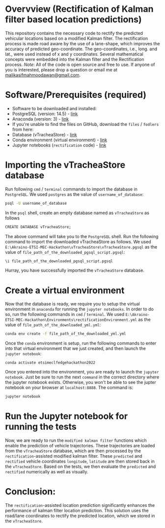 # Overvview (Rectification of Kalman filter based location predictions)
This repository contains the necessary code to rectify the predicted vehicular locations based on a modified Kalman filter. The rectification process is made road aware by the use of a lane-shape, which improves the accuracy of predicted geo-coordinate. The geo-coordinates, i.e., long. and lat., were used instead of x and y coordinates. Several mathematical concepts were embedded into the Kalman filter and the Rectification process.
*Note*: All of the code is open source and free to use.  <!-- The code for this work will be uploaded to GitHub (asifgit) after the research-article submission is accepted. -->
If anyone of you is interested, please drop a question or email me at malikasifmahmoodawan@gmail.com.

# Software/Prerequisites (required)
- Software to be downloaded and installed:
 - PostgreSQL (version: 14.5) - [link](https://www.enterprisedb.com/downloads/postgres-postgresql-downloads "click to download!")
 - Anaconda (version: 3) - [link](https://repo.anaconda.com/archive/Anaconda3-2022.05-Windows-x86_64.exe "click to download!")
- If you're unable to find the files on GitHub, download the `files` / `fodlers` from here:
 - Database (vTracheaStore) - [link](https://drive.google.com/drive/folders/16MBugighC5pNmLLdyrHLhqAaC9EGKTqi "click to download!")
 - Conda environment (virtual environment) - [link](https://drive.google.com/drive/folders/1kZU1ue0PVcKzip1dJkL_BDRJA4o_3yPV "click to download!")
 - Jupyter notebooks (`rectification` code) - [link](https://drive.google.com/drive/folders/1PMiASfwVRIb0NwdgMDnD6l6EmMvIPJHi "click to download!")

# Importing the vTracheaStore database
Run following `cmd` / `terminal` commands to import the database in `PostgreSQL`. We used `postgres` as the value of `username_of_database`:
```cmd
psql -U username_of_database
```

In the `psql` shell, create an empty database named as `vTracheaStore` as follows
```cmd
CREATE DATABASE vTracheaStore;
```

The above command will take you to the `PostgreSQL` shell. Run the following command to import the downloaded vTracheaStore as follows. We used `E:\Akraino-ETSI-MEC-Hackathon\vTracheaStore\vTracheaStore.pgsql` as the value of `file_path_of_the_downloaded_pgsql_script.pgsql`:
```cmd
\i file_path_of_the_downloaded_pgsql_script.pgsql
```
Hurray, you have successfully imported the `vTracheaStore` database.

# Create a virtual environment
Now that the database is ready, we require you to setup the virtual environment in `anaconda` for running the `jupyter notebooks`. In order to do so, run the following commands in `cmd` / `terminal`. We used `E:\Akraino-ETSI-MEC-Hackathon\Environments\rectificationEnvironment.yml` as the value of `file_path_of_the_downloaded_yml.yml`: 
```cmd
conda env create -f file_path_of_the_downloaded_yml.yml
```

Once the `conda` environment is setup, run the following commands to enter into that virtual environment that we just created, and then launch the `jupyter notebook`:
```
conda activate etsimeclfedgehackathon2022
```

Once you entered into the environment, you are ready to launch the `jupyter notebook`. Just be sure to run the next `command` in the correct directory where the jupyter notebook exists. Otherwise, you won't be able to see the jupter notebook on your browser at `localhost:8888`. The command is:
```cmd
jupyter notebook
```

# Run the Jupyter notebook for running the tests
Now, we are ready to run the `modified kalman filter` functions which enable the prediction of vehicle trajectories. These trajectories are loaded from the `vTracheaStore` database, which are then processed by the `rectification`-assisted modified kalman filter. These `predicted` and `rectified` vehicle coordinates `longitude`, `latitude` are then stored back in the `vTracheaStore`. Based on the tests, we then evaluate the `predicted` and `rectified` numerically as well as visually. 

# Conclusion:
The `rectification`-assisted location prediction significantly enhances the performance of kalman filter location prediction. This solution uses the road/lane coordinates to rectify the predicted location, which we stored in the `vTracheaStore`.
